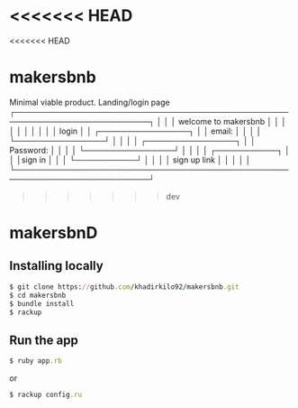 <<<<<<< HEAD
=======
<<<<<<< HEAD
# makersbnb

Minimal viable product.
Landing/login page
┌──────────────────────────────────────────────────────────────────────────┐
│                                                                          │
│                         welcome to makersbnb                             │
│                                                                          │
│                                                                          │
│                                                                          │
│                                                                          │
│                           login                                          │
│                           ┌────────────────┐                             │
│                   email:  │                │                             │
│                           └────────────────┘                             │
│                                                                          │
│                           ┌────────────────┐                             │
│                Password:  │                │                             │
│                           └────────────────┘                             │
│                                                                          │
│                             ┌───────────┐                                │
│                             │sign in    │                                │
│                             └───────────┘                                │
│                                                                          │
│                             sign up link                                 │
│                                                                          │
│                                                                          │
└──────────────────────────────────────────────────────────────────────────┘
>>>>>>> dev

# makersbnD

## Installing locally

```ruby
$ git clone https://github.com/khadirkilo92/makersbnb.git
$ cd makersbnb
$ bundle install
$ rackup
```
## Run the app

```ruby 
$ ruby app.rb
```
or

```ruby 
$ rackup config.ru
```


